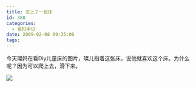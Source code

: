 ```yaml
---
title: 恋上了一张床
id: 388
categories:
  - 爸妈手记
date: 2009-02-08 09:35:00
tags:
---
```


今天璨妈在看Diy儿童床的图片，璨儿指着这张床，说他就喜欢这个床。为什么呢？因为可以爬上去，滑下来。

![](http://www.candreams.com/images/2009/02/chuang.jpg)
